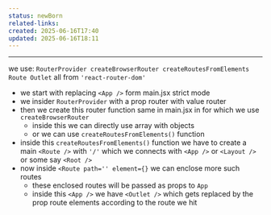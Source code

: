 ```yaml
---
status: newBorn
related-links: 
created: 2025-06-16T17:40
updated: 2025-06-16T18:11
---
```

---

we use: `RouterProvider createBrowserRouter createRoutesFromElements Route Outlet` all from `'react-router-dom'`

- we start with replacing `<App />` form main.jsx strict mode
- we insider `RouterProvider` with a prop router with value router
- then we create this router function same in main.jsx in for which we use `createBrowserRouter`
	- inside this we can directly use array with objects
	- or we can use `createRoutesFromElements()` function
- inside this `createRoutesFromElements()` function we have to create a main `<Route />` with `'/'` which we connects with `<App />` or `<Layout />` or some say `<Root />`
- now inside `<Route path='' element={}` we can enclose more such routes
	- these enclosed routes will be passed as props to `App` 
	- inside this `<App />` we have `<Outlet />` which gets replaced by the prop route elements according to the route we hit

